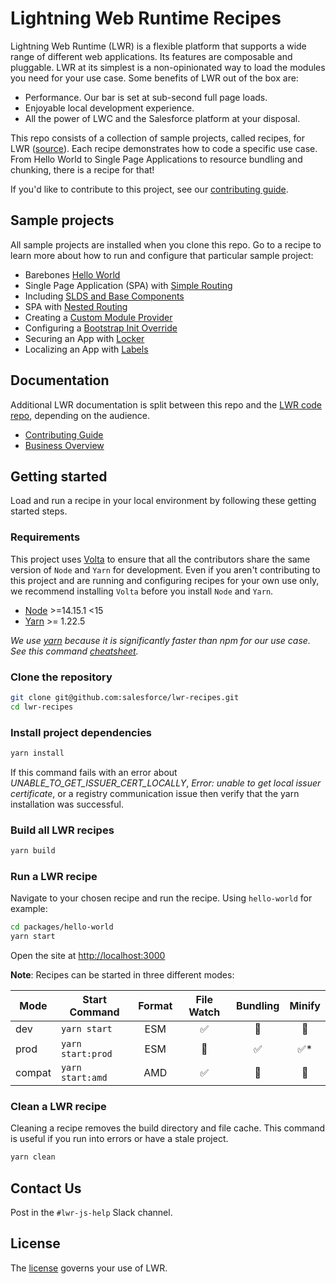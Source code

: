 # Lightning Web Runtime Recipes

Lightning Web Runtime (LWR) is a flexible platform that supports a wide range of different web applications. Its features are composable and pluggable. LWR at its simplest is a non-opinionated way to load the modules you need for your use case. Some benefits of LWR out of the box are:

- Performance. Our bar is set at sub-second full page loads.
- Enjoyable local development experience.
- All the power of LWC and the Salesforce platform at your disposal.

This repo consists of a collection of sample projects, called recipes, for LWR ([source](https://github.com/salesforce/lwr)). Each recipe demonstrates how to code a specific use case. From Hello World to Single Page Applications to resource bundling and chunking, there is a recipe for that!

If you'd like to contribute to this project, see our [contributing guide](./doc/CONTRIBUTING.md).

## Sample projects

All sample projects are installed when you clone this repo. Go to a recipe to learn more about how to run and configure that particular sample project:
- Barebones [Hello World](./packages/hello-world)
- Single Page Application (SPA) with [Simple Routing](./packages/simple-routing)
- Including [SLDS and Base Components](./packages/base-slds)
- SPA with [Nested Routing](./packages/nested-routing)
- Creating a [Custom Module Provider](./packages/module-provider)
- Configuring a [Bootstrap Init Override](./packages/init-override)
- Securing an App with [Locker](./packages/locker)
- Localizing an App with [Labels](./packages/labels)

## Documentation

Additional LWR documentation is split between this repo and the [LWR code repo](https://github.com/salesforce/lwr), depending on the audience.

- [Contributing Guide](./doc/CONTRIBUTING.md)
- [Business Overview](./doc/business_overview.md)

## Getting started

Load and run a recipe in your local environment by following these getting started steps.

### Requirements

This project uses [Volta](https://volta.sh/) to ensure that all the contributors share the same version of `Node` and `Yarn` for development. Even if you aren't contributing to this project and are running and configuring recipes for your own use only, we recommend installing `Volta` before you install `Node` and `Yarn`.

 * [Node](https://nodejs.org/) >=14.15.1 <15
 * [Yarn](https://yarnpkg.com/) >= 1.22.5

 *We use [yarn](https://yarnpkg.com/) because it is significantly faster than npm for our use case. See this command [cheatsheet](https://yarnpkg.com/lang/en/docs/migrating-from-npm/).*

### Clone the repository

```bash
git clone git@github.com:salesforce/lwr-recipes.git
cd lwr-recipes
```
### Install project dependencies

```bash
yarn install
```

If this command fails with an error about *UNABLE_TO_GET_ISSUER_CERT_LOCALLY*, *Error: unable to get local issuer certificate*, or a registry communication issue then verify that the yarn installation was successful.

### Build all LWR recipes

```bash
yarn build
```

### Run a LWR recipe

Navigate to your chosen recipe and run the recipe. Using `hello-world` for example:

```bash
cd packages/hello-world
yarn start
```

Open the site at [http://localhost:3000](http://localhost:3000)

**Note**: Recipes can be started in three different modes:

| Mode        | Start Command     | Format | File Watch         | Bundling            | Minify              |
| ----------- | ----------------- |:------:|:------------------:|:-------------------:|:-------------------:|
| dev         | `yarn start`      | ESM    | :white_check_mark: | :no_entry_sign:     | :no_entry_sign:     |
| prod        | `yarn start:prod` | ESM    | :no_entry_sign:    | :white_check_mark:  | :white_check_mark:* |
| compat      | `yarn start:amd`  | AMD    | :white_check_mark: | :no_entry_sign:     | :no_entry_sign:     |

### Clean a LWR recipe

Cleaning a recipe removes the build directory and file cache. This command is useful if you run into errors or have a stale project.

```bash
yarn clean
```

## Contact Us

Post in the `#lwr-js-help` Slack channel.

## License

The [license](/PLACEHOLDER) governs your use of LWR.
